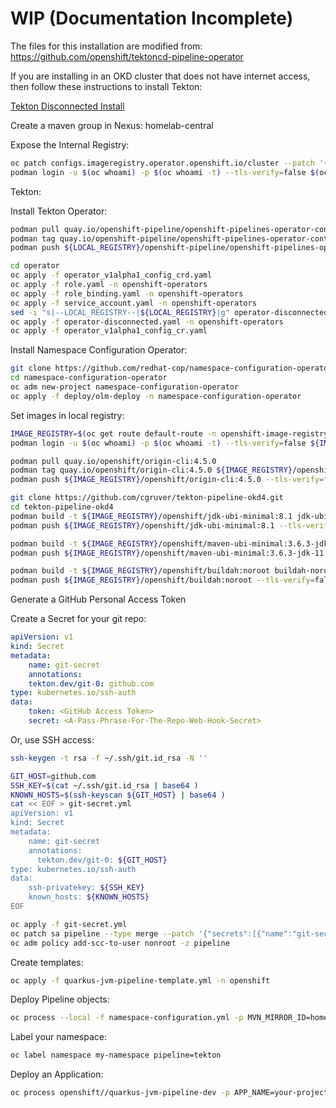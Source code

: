 # WIP (Documentation Incomplete)

The files for this installation are modified from: https://github.com/openshift/tektoncd-pipeline-operator

If you are installing in an OKD cluster that does not have internet access, then follow these instructions to install Tekton:

[Tekton Disconnected Install](pages/disconnected-install.md)

Create a maven group in Nexus: homelab-central

Expose the Internal Registry:

```bash
oc patch configs.imageregistry.operator.openshift.io/cluster --patch '{"spec":{"defaultRoute":true}}' --type=merge
podman login -u $(oc whoami) -p $(oc whoami -t) --tls-verify=false $(oc get route default-route -n openshift-image-registry --template='{{ .spec.host }}')

```

Tekton:

Install Tekton Operator:

```bash
podman pull quay.io/openshift-pipeline/openshift-pipelines-operator-controller:v0.15.2-1
podman tag quay.io/openshift-pipeline/openshift-pipelines-operator-controller:v0.15.2-1 ${LOCAL_REGISTRY}/openshift-pipeline/openshift-pipelines-operator-controller:v0.15.2-1
podman push ${LOCAL_REGISTRY}/openshift-pipeline/openshift-pipelines-operator-controller:v0.15.2-1

cd operator
oc apply -f operator_v1alpha1_config_crd.yaml
oc apply -f role.yaml -n openshift-operators
oc apply -f role_binding.yaml -n openshift-operators
oc apply -f service_account.yaml -n openshift-operators
sed -i "s|--LOCAL_REGISTRY--|${LOCAL_REGISTRY}|g" operator-disconnected.yaml
oc apply -f operator-disconnected.yaml -n openshift-operators
oc apply -f operator_v1alpha1_config_cr.yaml
```

Install Namespace Configuration Operator:

```bash
git clone https://github.com/redhat-cop/namespace-configuration-operator.git
cd namespace-configuration-operator
oc adm new-project namespace-configuration-operator
oc apply -f deploy/olm-deploy -n namespace-configuration-operator
```

Set images in local registry:

```bash
IMAGE_REGISTRY=$(oc get route default-route -n openshift-image-registry --template='{{ .spec.host }}')
podman login -u $(oc whoami) -p $(oc whoami -t) --tls-verify=false ${IMAGE_REGISTRY}

podman pull quay.io/openshift/origin-cli:4.5.0
podman tag quay.io/openshift/origin-cli:4.5.0 ${IMAGE_REGISTRY}/openshift/origin-cli:4.5.0
podman push ${IMAGE_REGISTRY}/openshift/origin-cli:4.5.0 --tls-verify=false

git clone https://github.com/cgruver/tekton-pipeline-okd4.git
cd tekton-pipeline-okd4
podman build -t ${IMAGE_REGISTRY}/openshift/jdk-ubi-minimal:8.1 jdk-ubi-minimal/
podman push ${IMAGE_REGISTRY}/openshift/jdk-ubi-minimal:8.1 --tls-verify=false

podman build -t ${IMAGE_REGISTRY}/openshift/maven-ubi-minimal:3.6.3-jdk-11 maven-ubi-minimal/
podman push ${IMAGE_REGISTRY}/openshift/maven-ubi-minimal:3.6.3-jdk-11 --tls-verify=false

podman build -t ${IMAGE_REGISTRY}/openshift/buildah:noroot buildah-noroot/
podman push ${IMAGE_REGISTRY}/openshift/buildah:noroot --tls-verify=false

```

Generate a GitHub Personal Access Token

Create a Secret for your git repo:

```yaml
apiVersion: v1
kind: Secret
metadata:
    name: git-secret
    annotations:
    tekton.dev/git-0: github.com
type: kubernetes.io/ssh-auth
data:
    token: <GitHub Access Token>
    secret: <A-Pass-Phrase-For-The-Repo-Web-Hook-Secret>
```

Or, use SSH access:

```bash
ssh-keygen -t rsa -f ~/.ssh/git.id_rsa -N ''

GIT_HOST=github.com
SSH_KEY=$(cat ~/.ssh/git.id_rsa | base64 )
KNOWN_HOSTS=$(ssh-keyscan ${GIT_HOST} | base64 )
cat << EOF > git-secret.yml
apiVersion: v1
kind: Secret
metadata:
    name: git-secret
    annotations:
      tekton.dev/git-0: ${GIT_HOST}
type: kubernetes.io/ssh-auth
data:
    ssh-privatekey: ${SSH_KEY}
    known_hosts: ${KNOWN_HOSTS}
EOF

oc apply -f git-secret.yml
oc patch sa pipeline --type merge --patch '{"secrets":[{"name":"git-secret"}]}'
oc adm policy add-scc-to-user nonroot -z pipeline
```

Create templates:

```bash
oc apply -f quarkus-jvm-pipeline-template.yml -n openshift
```

Deploy Pipeline objects:

```bash
oc process --local -f namespace-configuration.yml -p MVN_MIRROR_ID=homelab-central -p MVN_MIRROR_NAME=homelab-central -p MVN_MIRROR_URL=https://nexus.your.domain.com:8443/repository/homelab-central/ | oc apply -f -
```

Label your namespace:

```bash
oc label namespace my-namespace pipeline=tekton
```

Deploy an Application:

```bash
oc process openshift//quarkus-jvm-pipeline-dev -p APP_NAME=your-project-name -p GIT_REPOSITORY=git@bitbucket.org:your/project.git -p GIT_BRANCH=master | oc create -f -
```
